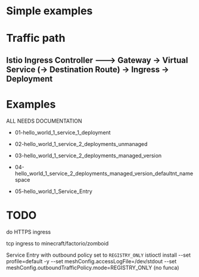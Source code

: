 # Simple examples


# Traffic path

## Istio Ingress Controller ---> Gateway -> Virtual Service (-> Destination Route) -> Ingress -> Deployment


# Examples

ALL NEEDS DOCUMENTATION

- 01-hello_world_1_service_1_deployment

- 02-hello_world_1_service_2_deployments_unmanaged

- 03-hello_world_1_service_2_deployments_managed_version

- 04-hello_world_1_service_2_deployments_managed_version_defaultnt_namespace

- 05-hello_world_1_Service_Entry








# TODO

do HTTPS ingress

tcp ingress to minecraft/factorio/zomboid

Service Entry with outbound policy set to `REGISTRY_ONLY`
istioctl install --set profile=default -y --set meshConfig.accessLogFile=/dev/stdout  --set meshConfig.outboundTrafficPolicy.mode=REGISTRY_ONLY
(no funca)